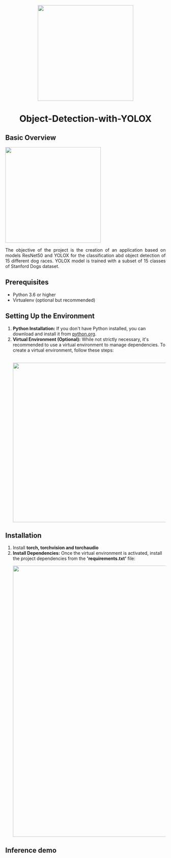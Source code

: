 <p align="center">
    <img width="300" src="https://github.com/FrancescoFran/Object-Detection-with-YOLOX/assets/96301982/5b7ddae2-1067-46bc-9cc1-a18e1dace030">
</p>
<h1 align="center">Object-Detection-with-YOLOX</h1>
<h2 align="left">Basic Overview</h2>
<p align="left">
    <img width="300" src="https://github.com/FrancescoFran/Object-Detection-with-YOLOX/assets/96301982/5b7ddae2-1067-46bc-9cc1-a18e1dace030">
</p>
<p align="justify">
    The objective of the project is the creation of an application based on models ResNet50 and YOLOX for the classification abd object detection of 15 different dog races. YOLOX model is trained with a subset of 15 classes of Stanford Dogs dataset.
</p>
<h2 align="left">Prerequisites</h2>
<ul>
  <li>Python 3.6 or higher</li>
  <li>Virtualenv (optional but recommended)</li>
</ul>
<h2 align="left">Setting Up the Environment</h2>
<p align="justify">
<ol>
  <li><b>Python Installation:</b> If you don't have Python installed, you can download and install it from <a href="https://www.python.org/">python.org</a>.</li>
  <li><b>Virtual Environment (Optional):</b> While not strictly necessary, it's recommended to use a virtual environment to manage dependencies. To create a virtual environment, follow these steps:</li></br>
    <p align="left">
        <img width="500" src="https://github.com/FrancescoFran/Object-Detection-with-YOLOX/assets/96301982/50634f59-2c43-4f51-ba9d-dd6a08e425f6">
    </p>
</ol> 
</p>
<h2 align="left">Installation</h2>
<p align="left">
<ol>
    <li>Install <b>torch, torchvision and torchaudio</b></li>
    <li><b>Install Dependencies:</b>  Once the virtual environment is activated, install the project dependencies from the <b>'requirements.txt'</b> file:</li>
    <p align="left">
        <img width="850" src="https://github.com/FrancescoFran/Object-Detection-with-YOLOX/assets/96301982/a3df980e-c425-403f-9b6b-180f35703cce">
    </p>
</ol>
<h2 align="left">Inference demo</h2>

